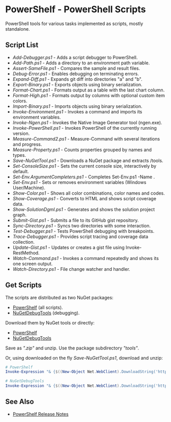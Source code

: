 # PowerShelf - PowerShell Scripts

PowerShell tools for various tasks implemented as scripts, mostly standalone.

## Script List

* *Add-Debugger.ps1* - Adds a script debugger to PowerShell.
* *Add-Path.ps1* - Adds a directory to an environment path variable.
* *Assert-SameFile.ps1* - Compares the sample and result files.
* *Debug-Error.ps1* - Enables debugging on terminating errors.
* *Expand-Diff.ps1* - Expands git diff into directories "a" and "b".
* *Export-Binary.ps1* - Exports objects using binary serialization.
* *Format-Chart.ps1* - Formats output as a table with the last chart column.
* *Format-High.ps1* - Formats output by columns with optional custom item colors.
* *Import-Binary.ps1* - Imports objects using binary serialization.
* *Invoke-Environment.ps1* - Invokes a command and imports its environment variables.
* *Invoke-Ngen.ps1* - Invokes the Native Image Generator tool (ngen.exe).
* *Invoke-PowerShell.ps1* - Invokes PowerShell of the currently running version.
* *Measure-Command2.ps1* - Measure-Command with several iterations and progress.
* *Measure-Property.ps1* -  Counts properties grouped by names and types.
* *Save-NuGetTool.ps1* - Downloads a NuGet package and extracts /tools.
* *Set-ConsoleSize.ps1* - Sets the current console size, interactively by default.
* *Set-Env.ArgumentCompleters.ps1* - Completes Set-Env.ps1 -Name .
* *Set-Env.ps1* - Sets or removes environment variables (Windows User/Machine).
* *Show-Color.ps1* - Shows all color combinations, color names and codes.
* *Show-Coverage.ps1* - Converts to HTML and shows script coverage data.
* *Show-SolutionDgml.ps1* - Generates and shows the solution project graph.
* *Submit-Gist.ps1* - Submits a file to its GitHub gist repository.
* *Sync-Directory.ps1* - Syncs two directories with some interaction.
* *Test-Debugger.ps1* - Tests PowerShell debugging with breakpoints.
* *Trace-Debugger.ps1* - Provides script tracing and coverage data collection.
* *Update-Gist.ps1* - Updates or creates a gist file using Invoke-RestMethod.
* *Watch-Command.ps1* - Invokes a command repeatedly and shows its one screen output.
* *Watch-Directory.ps1* - File change watcher and handler.

## Get Scripts

The scripts are distributed as two NuGet packages:

- [PowerShelf](https://www.nuget.org/packages/PowerShelf) (all scripts).
- [NuGetDebugTools](https://www.nuget.org/packages/NuGetDebugTools) (debugging).

Download them by NuGet tools or directly:

- [PowerShelf](http://nuget.org/api/v2/package/PowerShelf)
- [NuGetDebugTools](http://nuget.org/api/v2/package/NuGetDebugTools)

Save as *".zip"* and unzip. Use the package subdirectory *"tools"*.

Or, using downloaded on the fly *Save-NuGetTool.ps1*, download and unzip:

```powershell
# PowerShelf
Invoke-Expression "& {$((New-Object Net.WebClient).DownloadString('https://raw.githubusercontent.com/nightroman/PowerShelf/master/Save-NuGetTool.ps1'))} PowerShelf"

# NuGetDebugTools
Invoke-Expression "& {$((New-Object Net.WebClient).DownloadString('https://raw.githubusercontent.com/nightroman/PowerShelf/master/Save-NuGetTool.ps1'))} NuGetDebugTools"
```

## See Also

- [PowerShelf Release Notes](https://github.com/nightroman/PowerShelf/blob/master/Pack/Release-Notes.md)
